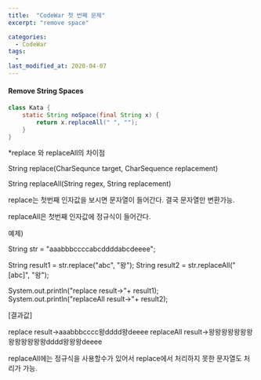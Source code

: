 ```yaml
---
title:  "CodeWar 첫 번째 문제"
excerpt: "remove space"

categories:
  - CodeWar
tags:
  - 
last_modified_at: 2020-04-07
---
```



#### Remove String Spaces

```java
class Kata {
    static String noSpace(final String x) {
        return x.replaceAll(" ", "");
    }
}
```



*replace 와 replaceAll의 차이점

String replace(CharSequnce target, CharSequence replacement)

String replaceAll(String regex, String replacement)



replace는 첫번째 인자값을 보시면 문자열이 들어간다. 결국  문자열만 변환가능.

replaceAll은 첫번째 인자값에 정규식이 들어간다.

 

예제)

 String str = "aaabbbccccabcddddabcdeeee";

 String result1 = str.replace("abc", "왕");
 String result2 = str.replaceAll("[abc]", "왕");

 System.out.println("replace result->"+ result1);
 System.out.println("replaceAll result->"+ result2);

 

[결과값]

replace result->aaabbbcccc왕dddd왕deeee
replaceAll result->왕왕왕왕왕왕왕왕왕왕왕왕왕dddd왕왕왕deeee

replaceAll에는 정규식을 사용할수가 있어서 replace에서 처리하지 못한 문자열도 처리가 가능.
